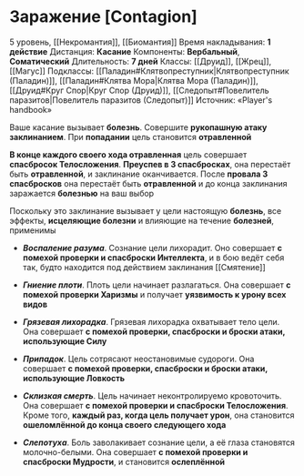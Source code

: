 # Заражение [Contagion]
5 уровень, [[Некромантия]], [[Биомантия]]
Время накладывания: **1 действие**
Дистанция: **Касание**
Компоненты: **Вербальный**, **Соматический**
Длительность: **7 дней**
Классы: [[Друид]], [[Жрец]], [[Магус]]
Подклассы: [[Паладин#Клятвопреступник|Клятвопреступник (Паладин)]], [[Паладин#Клятва Мора|Клятва Мора (Паладин)]], [[Друид#Круг Спор|Круг Спор (Друид)]], [[Следопыт#Повелитель паразитов|Повелитель паразитов (Следопыт)]]
Источник: «Player's handbook»

Ваше касание вызывает **болезнь**. Совершите **рукопашную атаку заклинанием**. При **попадании** цель становится **отравленной**

**В конце каждого своего хода отравленная** цель совершает **спасбросок Телосложения**. **Преуспев в 3 спасбросках**, она перестаёт быть **отравленной**, и заклинание оканчивается. После **провала 3 спасбросков** она перестаёт быть **отравленной** и до конца заклинания заражается **болезнью** на ваш выбор

Поскольку это заклинание вызывает у цели настоящую **болезнь**, все эффекты, **исцеляющие болезни** и влияющие на течение **болезней**, применимы

- **_Воспаление разума_**. Сознание цели лихорадит. Оно совершает **с помехой проверки и спасброски Интеллекта**, и в бою ведёт себя так, будто находится под действием заклинания [[Смятение]]

- **_Гниение плоти_**. Плоть цели начинает разлагаться. Она совершает **с помехой проверки Харизмы** и получает **уязвимость к урону всех видов**

- **_Грязевая лихорадка_**. Грязевая лихорадка охватывает тело цели. Она совершает **с помехой проверки, спасброски и броски атаки, использующие Силу**

- **_Припадок_**. Цель сотрясают неостановимые судороги. Она совершает **с помехой проверки, спасброски и броски атаки, использующие Ловкость**

- **_Склизкая смерть_**. Цель начинает неконтролируемо кровоточить. Она совершает **с помехой проверки и спасброски Телосложения**. Кроме того, **каждый раз, когда цель получает урон**, она становится **ошеломлённой до конца своего следующего хода**

- **_Слепотуха_**. Боль заволакивает сознание цели, а её глаза становятся молочно-белыми. Она совершает **с помехой проверки и спасброски Мудрости**, и становится **ослеплённой**